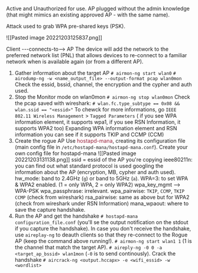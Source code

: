 Active and Unauthorized for use.
AP plugged without the admin knowledge (that might mimics an existing approved AP - with the same name).

Attack used to grab WPA pre-shared keys (PSK).

![[Pasted image 20221203125837.png]]

Client ---connects-to--> AP
	The device will add the network to the preferred network list (PNL) that allows devices to re-connect to a familiar network when is available again (or from a different AP).

1) Gather information about the target AP
		`# airmon-ng start wlan0`
		`# airodump-ng -w <name_output_file> --output-format pcap wlan0mon`
		Check the essid, bssid, channel, the encryption and the cypher and auth used.
2) Stop the Monitor mode on wlan0mon
		`# airmon-ng stop wlan0mon`
		Check the pcap saved with wireshark:
		`# wlan.fc.type_subtype == 0x08 && wlan.ssid == "<essid>"`
		To chewck for more informations, go `IEEE 802.11 Wireless Management` > `Tagged Parameters` ( if you see WPA information element, it supports wpa1, if you see RSN Information, it supports WPA2 too)
		Expanding WPA information element and RSN information you can see if it supports TKIP and CCMP (CCM)
3) Create the rogue AP
		Use <font style="color:#981f3a">hostapd-mana</font>, creating its configuration file (main config file in `/etc/hostapd-mana/hostapd-mana.conf`).
		Create your own config file for hostapd-mana
		![[Pasted image 20221203131138.png]]
		ssid = essid of the AP you're copying
		ieee80211n: you can find out what standard protocol is used googling the information about the AP (encryption, MB, cypher and auth used).
		hw_mode: band to 2.4GHz (`g`) or band to 5GHz (`a`).
		WPA=3: to set WPA & WPA2 enabled. (1 = only WPA, 2 = only WPA2)
		wpa_key_mgmt --> WPA-PSK
		wpa_passphrase: irrelevant.
		wpa_pairwise: `TKIP`,  `CCMP`,  `TKIP CCMP` (check from wireshark)
		rsa_pairwise: same as above but for WPA2 (check from wireshark under RSN Information)
		mana_wpaout: where to save the capture handshake.
4) Run the AP and get the handshake
		`# hostapd-mana configuration_file.conf` (you'll se the output notification on the stdout if you capture the handshake).
		In case you don't receive the handshake, use `aireplay-ng` to deauth clients so that they re-connect to the Rogue AP (keep the command above running!).
		`# airmon-ng start wlan1 1` (1 is the channel that match the target AP).
		`# aireply-ng -0 0 -a <target_ap_bssid> wlan1mon` (`-0` is to send continously).
		Crack the handshake
		`# aircrack-ng <output.hccapx> -e <wifi_essid> -w <wordlist>`